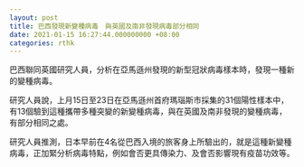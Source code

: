 ```yaml
---
layout: post
title: 巴西發現新變種病毒　與英國及南非發現病毒部分相同
date: 2021-01-15 16:27:44.000000000 +08:00
categories: rthk
---
```


巴西聯同英國研究人員，分析在亞馬遜州發現的新型冠狀病毒樣本時，發現一種新的變種病毒。

研究人員說，上月15日至23日在亞馬遜州首府瑪瑙斯市採集的31個陽性樣本中，有13個驗到這種攜帶多種突變的新變種病毒，與在英國及南非發現的變種病毒，有部分相同之處。

研究人員推測，日本早前在4名從巴西入境的旅客身上所驗出的，就是這種新變種病毒，正加緊分析病毒特點，例如會否更具傳染力、及會否影響現有疫苗功效等。
